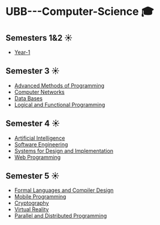 # UBB---Computer-Science :mortar_board:
## Semesters 1&2 :sunny:
- [Year-1](https://github.com/VasilicaMoldovan/Year-1)
## Semester 3 :sunny:
- [Advanced Methods of Programming](https://github.com/VasilicaMoldovan/Toy-Language-Interpreter-with-Procedures)
- [Computer Networks](https://github.com/VasilicaMoldovan/Computer-Networks)
- [Data Bases](https://github.com/VasilicaMoldovan/DataBases)
- [Logical and Functional Programming](https://github.com/VasilicaMoldovan/Logical-and-Functional-Programming)
## Semester 4 :sunny:
- [Artificial Intelligence](https://github.com/VasilicaMoldovan/AI)
- [Software Engineering](https://github.com/VasilicaMoldovan/SE)
- [Systems for Design and Implementation](https://github.com/VasilicaMoldovan/MPP)
- [Web Programming]()
## Semester 5 :sunny:
- [Formal Languages and Compiler Design](https://github.com/VasilicaMoldovan/FLCD)
- [Mobile Programming]()
- [Cryptography](https://github.com/VasilicaMoldovan/Cryptography)
- [Virtual Reality](https://github.com/VasilicaMoldovan/VR)
- [Parallel and Distributed Programming](https://github.com/VasilicaMoldovan/PDP)
